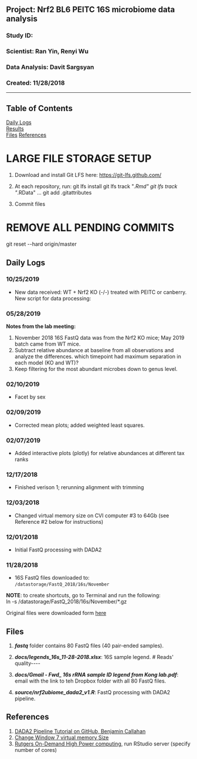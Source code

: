 ##  Project: Nrf2 BL6 PEITC 16S microbiome data analysis
### Study ID: 
### Scientist: Ran Yin, Renyi Wu
### Data Analysis: Davit Sargsyan 
### Created: 11/28/2018

---    

## Table of Contents
[Daily Logs](#logs)  
[Results](#results)   
[Files](#files)
[References](#ref)   

# LARGE FILE STORAGE SETUP
1. Download and install Git LFS here:
https://git-lfs.github.com/

2. At each repository, run:
git lfs install
git lfs track "*.Rmd"
git lfs track "*.RData"
...
git add .gitattributes

3. Commit files

# REMOVE ALL PENDING COMMITS
git reset --hard origin/master

## Daily Logs<a name="logs"></a>
### 10/25/2019
* New data received: WT + Nrf2 KO (-/-) treated with PEITC or canberry. New script for data processing: 

### 05/28/2019
**Notes from the lab meeting:**       
1. November 2018 16S FastQ data was from the Nrf2 KO mice; May 2019 batch came from WT mice.    
2. Subtract relative abundance at baseline from all observations and analyze the differences. which timepoint had maximum separation in each model (KO and WT)?     
3. Keep filtering for the most abundant microbes down to genus level.   

### 02/10/2019
* Facet by sex

### 02/09/2019
* Corrected mean plots; added weighted least squares.

### 02/07/2019
* Added interactive plots (plotly) for relative abundances at different tax ranks

### 12/17/2018
* Finished verison 1; rerunning alignment with trimming

### 12/03/2018
* Changed virtual memory size on CVI computer #3 to 64Gb (see Reference #2 below for instructions)

### 12/01/2018
* Initial FastQ processing with DADA2

### 11/28/2018
* 16S FastQ files downloaded to:    
`/datastorage/FastQ_2018/16s/November`    

**NOTE**: to create shortcuts, go to Terminal and run the following:    
ln -s /datastorage/FastQ_2018/16s/November/*.gz        
      
Original files were downloaded form [here](https://www.dropbox.com/sh/5hpqzgdrgqy4y9f/AADP5z39Hl1oi9-L8JLExP46a?dl=0)

## Files<a name="files"></a>
1. ***fastq*** folder contains 80 FastQ files (40 pair-ended samples).    
2. ***docs/legends_16s_11-28-2018.xlsx***: 16S sample legend.    # Reads' quality----

3. ***docs/Gmail - Fwd_ 16s rRNA sample ID legend from Kong lab.pdf***: email with the link to teh Dropbox folder with all 80 FastQ files.    
4. ***source/nrf2ubiome_dada2_v1.R***: FastQ processing with DADA2 pipeline.

## References<a name="ref"></a>
1. [DADA2 Pipeline Tutorial on GitHub, Benjamin Callahan](https://benjjneb.github.io/dada2/tutorial.html)
2. [Change Window 7 virtual memory Size](https://support.lenovo.com/us/en/solutions/HT002951)
3. [Rutgers On-Demand High Power computing](https://ondemand.hpc.rutgers.edu), run RStudio server (specify number of cores)